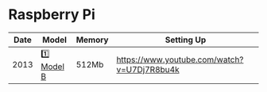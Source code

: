 # Raspberry Pi

| Date | Model       | Memory | Setting Up                                        |
|------|-------------|--------|---------------------------------------------------|
| 2013 | [:one: Model B]() | 512Mb  | https://www.youtube.com/watch?v=U7Dj7R8bu4k       |
